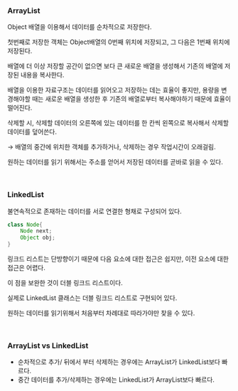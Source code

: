 ### ArrayList

Object 배열을 이용해서 데이터를 순차적으로 저장한다.

첫번째로 저장한 객체는 Object배열의 0번째 위치에 저장되고, 그 다음은 1번째 위치에 저장된다.

배열에 더 이상 저장할 공간이 없으면 보다 큰 새로운 배열을 생성해서 기존의 배열에 저장된 내용을 복사한다.

배열을 이용한 자료구조는 데이터를 읽어오고 저장하는 데는 효율이 좋지만, 용량을 변경해야할 때는 새로운 배열을 생성한 후 기존의 배열로부터 복사해야하기 때문에 효율이 떨어진다.

삭제할 시, 삭제할 데이터의 오른쪽에 있는 데이터를 한 칸씩 왼쪽으로 복사해서 삭제할 데이터를 덮어쓴다.

→ 배열의 중간에 위치한 객체를 추가하거나, 삭제하는 경우 작업시간이 오래걸림.

원하는 데이터를 읽기 위해서는 주소를 얻어서 저장된 데이터를 곧바로 읽을 수 있다.

<br/>

### LinkedList

불연속적으로 존재하는 데이터를 서로 연결한 형채로 구성되어 있다.

```java
class Node{
	Node next;
	Object obj;
}
```

링크드 리스트는 단방향이기 때문에 다음 요소에 대한 접근은 쉽지만, 이전 요소에 대한 접근은 어렵다.

이 점을 보완한 것이 더블 링크드 리스트이다.

실제로 LinkedList 클래스는 더블 링크드 리스트로 구현되어 있다.

원하는 데이터를 읽기위해서 처음부터 차례대로 따라가야만 찾을 수 있다.

<br/>

### ArrayList vs LinkedList

- 순차적으로 추가/ 뒤에서 부터 삭제하는 경우에는 ArrayList가 LinkedList보다 빠르다.
- 중간 데이터를 추가/삭제하는 경우에는 LinkedList가 ArrayList보다 빠르다.
